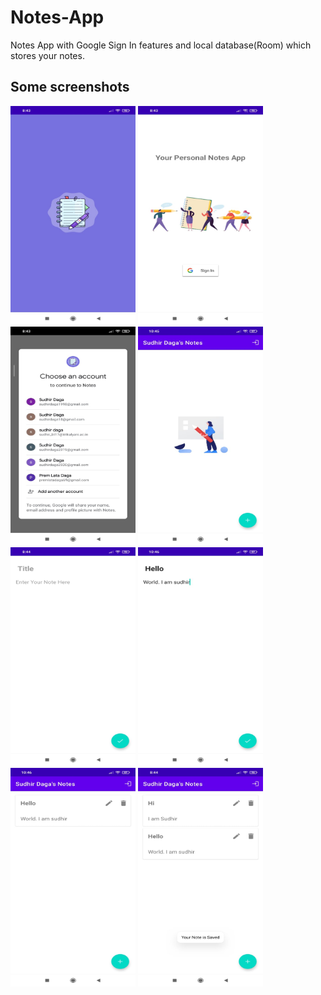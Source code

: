 # Notes-App

Notes App with Google Sign In features and local database(Room) which stores your notes.

## Some screenshots

<img src="Screenshots/1.jpeg" width="200" height="350"/>    <img src="Screenshots/2.jpeg" width="200" height="350"/>    <img src="Screenshots/3.jpeg" width="200" height="350"/> <img src="Screenshots/4.jpeg" width="200" height="350"/><img src="Screenshots/5.jpeg" width="200" height="350"/>
<img src="Screenshots/6.jpeg" width="200" height="350"/>   <img src="Screenshots/7.jpeg" width="200" height="350"/> <img src="Screenshots/10.jpeg" width="200" height="350"/> 
